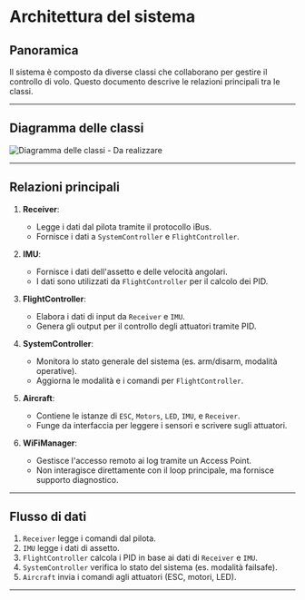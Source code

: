 # Architettura del sistema

## Panoramica
Il sistema è composto da diverse classi che collaborano per gestire il controllo di volo. Questo documento descrive le relazioni principali tra le classi.

---

## Diagramma delle classi
![Diagramma delle classi](diagram.png) - Da realizzare

---

## Relazioni principali

1. **Receiver**:
   - Legge i dati dal pilota tramite il protocollo iBus.
   - Fornisce i dati a `SystemController` e `FlightController`.

2. **IMU**:
   - Fornisce i dati dell'assetto e delle velocità angolari.
   - I dati sono utilizzati da `FlightController` per il calcolo dei PID.

3. **FlightController**:
   - Elabora i dati di input da `Receiver` e `IMU`.
   - Genera gli output per il controllo degli attuatori tramite PID.

4. **SystemController**:
   - Monitora lo stato generale del sistema (es. arm/disarm, modalità operative).
   - Aggiorna le modalità e i comandi per `FlightController`.

5. **Aircraft**:
   - Contiene le istanze di `ESC`, `Motors`, `LED`, `IMU`, e `Receiver`.
   - Funge da interfaccia per leggere i sensori e scrivere sugli attuatori.

6. **WiFiManager**:
   - Gestisce l'accesso remoto ai log tramite un Access Point.
   - Non interagisce direttamente con il loop principale, ma fornisce supporto diagnostico.

---

## Flusso di dati
1. `Receiver` legge i comandi dal pilota.
2. `IMU` legge i dati di assetto.
3. `FlightController` calcola i PID in base ai dati di `Receiver` e `IMU`.
4. `SystemController` verifica lo stato del sistema (es. modalità failsafe).
5. `Aircraft` invia i comandi agli attuatori (ESC, motori, LED).

---
